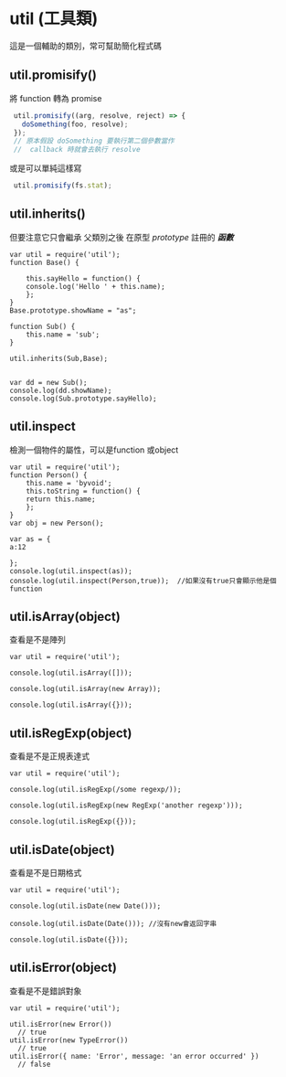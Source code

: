 # util (工具類)

這是一個輔助的類別，常可幫助簡化程式碼

## util.promisify()

將 function 轉為 promise

```javascript
 util.promisify((arg, resolve, reject) => {
   doSomething(foo, resolve);
 });
 // 原本假設 doSomething 要執行第二個參數當作 
 //  callback 時就會去執行 resolve
```

或是可以單純這樣寫

```javascript
 util.promisify(fs.stat);
```

## util.inherits()

但要注意它只會繼承 父類別之後 在原型 _prototype_ 註冊的  _**函數**_

```
var util = require('util'); 
function Base() { 

    this.sayHello = function() { 
    console.log('Hello ' + this.name); 
    }; 
} 
Base.prototype.showName = "as";

function Sub() { 
    this.name = 'sub'; 
} 

util.inherits(Sub,Base); 


var dd = new Sub();
console.log(dd.showName);
console.log(Sub.prototype.sayHello);
```

## util.inspect

檢測一個物件的屬性，可以是function 或object

```
var util = require('util'); 
function Person() { 
    this.name = 'byvoid'; 
    this.toString = function() { 
    return this.name; 
    }; 
} 
var obj = new Person(); 

var as = {
a:12

};
console.log(util.inspect(as));
console.log(util.inspect(Person,true));  //如果沒有true只會顯示他是個function
```



## util.isArray(object)

查看是不是陣列

```
var util = require('util');

console.log(util.isArray([]));

console.log(util.isArray(new Array));

console.log(util.isArray({}));
```



## util.isRegExp(object)

查看是不是正規表達式

```
var util = require('util');

console.log(util.isRegExp(/some regexp/));

console.log(util.isRegExp(new RegExp('another regexp')));

console.log(util.isRegExp({}));
```



## util.isDate(object)

查看是不是日期格式

```
var util = require('util');

console.log(util.isDate(new Date()));

console.log(util.isDate(Date())); //沒有new會返回字串

console.log(util.isDate({}));
```



## util.isError(object)

查看是不是錯誤對象

```
var util = require('util');

util.isError(new Error())
  // true
util.isError(new TypeError())
  // true
util.isError({ name: 'Error', message: 'an error occurred' })
  // false
```
